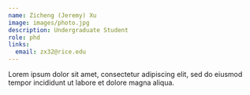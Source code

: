 ```yaml
---
name: Zicheng (Jeremy) Xu
image: images/photo.jpg
description: Undergraduate Student
role: phd
links:
  email: zx32@rice.edu 
---
```


Lorem ipsum dolor sit amet, consectetur adipiscing elit, sed do eiusmod tempor incididunt ut labore et dolore magna aliqua.
